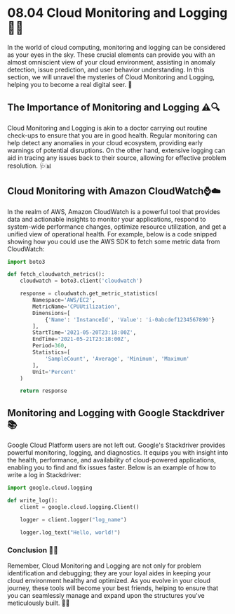 # 08.04 Cloud Monitoring and Logging 🕵️‍♂️

In the world of cloud computing, monitoring and logging can be considered as your eyes in the sky. These crucial elements can provide you with an almost omniscient view of your cloud environment, assisting in anomaly detection, issue prediction, and user behavior understanding. In this section, we will unravel the mysteries of Cloud Monitoring and Logging, helping you to become a real digital seer. 👀

## The Importance of Monitoring and Logging ⚠️🔍

Cloud Monitoring and Logging is akin to a doctor carrying out routine check-ups to ensure that you are in good health. Regular monitoring can help detect any anomalies in your cloud ecosystem, providing early warnings of potential disruptions. On the other hand, extensive logging can aid in tracing any issues back to their source, allowing for effective problem resolution. 🩺📊

## Cloud Monitoring with Amazon CloudWatch⌚️☁️

In the realm of AWS, Amazon CloudWatch is a powerful tool that provides data and actionable insights to monitor your applications, respond to system-wide performance changes, optimize resource utilization, and get a unified view of operational health. For example, below is a code snipped showing how you could use the AWS SDK to fetch some metric data from CloudWatch:

```python
import boto3

def fetch_cloudwatch_metrics():
    cloudwatch = boto3.client('cloudwatch')

    response = cloudwatch.get_metric_statistics(
        Namespace='AWS/EC2',
        MetricName='CPUUtilization',
        Dimensions=[
            {'Name': 'InstanceId', 'Value': 'i-0abcdef1234567890'}
        ],
        StartTime='2021-05-20T23:18:00Z',
        EndTime='2021-05-21T23:18:00Z',
        Period=360,
        Statistics=[
            'SampleCount', 'Average', 'Minimum', 'Maximum'
        ],
        Unit='Percent'
    )

    return response
```

## Monitoring and Logging with Google Stackdriver 📚

Google Cloud Platform users are not left out. Google's Stackdriver provides powerful monitoring, logging, and diagnostics. It equips you with insight into the health, performance, and availability of cloud-powered applications, enabling you to find and fix issues faster. Below is an example of how to write a log in Stackdriver:

```python
import google.cloud.logging

def write_log():
    client = google.cloud.logging.Client()

    logger = client.logger("log_name")

    logger.log_text("Hello, world!")
```

### Conclusion 🏁🎈

Remember, Cloud Monitoring and Logging are not only for problem identification and debugging; they are your loyal aides in keeping your cloud environment healthy and optimized. As you evolve in your cloud journey, these tools will become your best friends, helping to ensure that you can seamlessly manage and expand upon the structures you've meticulously built. 🎉🚀
